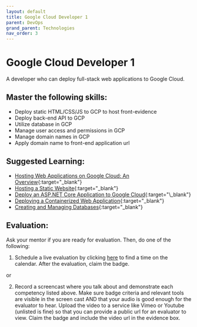 ```yaml
---
layout: default
title: Google Cloud Developer 1
parent: DevOps
grand_parent: Technologies
nav_order: 3
---
```

# Google Cloud Developer 1

A developer who can deploy full-stack web applications to Google Cloud.

## Master the following skills:

- Deploy static HTML/CSS/JS to GCP to host front-evidence
- Deploy back-end API to GCP
- Utilize database in GCP
- Manage user access and permissions in GCP
- Manage domain names in GCP
- Apply domain name to front-end application url

## Suggested Learning:

- [Hosting Web Applications on Google Cloud: An Overview](https://medium.com/google-cloud/hosting-web-applications-on-google-cloud-an-overview-46f5605eb3a6){:target="\_blank"}
- [Hosting a Static Website](https://cloud.google.com/storage/docs/hosting-static-website){:target="\_blank"}
- [Deploy an ASP.NET Core Application to Google Cloud](https://medium.com/net-core/deploy-an-asp-net-core-app-to-google-cloud-d5ff3ff99b2d#:~:text=Open%20File%20%2D%3E%20New%20%2D%3E,the%20project%20and%20click%20OK.&text=Next%2C%20we%20will%20link%20our%20application%20to%20our%20GCP%20project.&text=and%20select%20Add%20account.,to%20register%20to%20the%20GCP.){:target="\_blank"}
- [Deploying a Containerized Web Application](https://cloud.google.com/kubernetes-engine/docs/tutorials/hello-app){:target="\_blank"}
- [Creating and Managing Databases](https://cloud.google.com/sql/docs/postgres/create-manage-databases){:target="\_blank"}

## Evaluation:

Ask your mentor if you are ready for evaluation. Then, do one of the following:

1. Schedule a live evaluation by clicking [here](https://api.logro.io/widget/appointment/codex-evals/full-stack) to find a time on the calendar. After the evaluation, claim the badge.

or

2. Record a screencast where you talk about and demonstrate each competency listed above. Make sure badge criteria and relevant tools are visible in the screen cast AND that your audio is good enough for the evaluator to hear. Upload the video to a service like Vimeo or Youtube (unlisted is fine) so that you can provide a public url for an evaluator to view. Claim the badge and include the video url in the evidence box.
